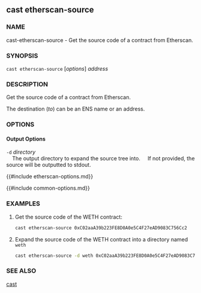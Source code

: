 ## cast etherscan-source

### NAME

cast-etherscan-source - Get the source code of a contract from Etherscan.

### SYNOPSIS

``cast etherscan-source`` [*options*] *address*

### DESCRIPTION

Get the source code of a contract from Etherscan.

The destination (*to*) can be an ENS name or an address.

### OPTIONS

#### Output Options

`-d` *directory*  
&nbsp;&nbsp;&nbsp;&nbsp;The output directory to expand the source tree into.
&nbsp;&nbsp;&nbsp;&nbsp;If not provided, the source will be outputted to stdout.

{{#include etherscan-options.md}}

{{#include common-options.md}}

### EXAMPLES

1. Get the source code of the WETH contract:
    ```sh
    cast etherscan-source 0xC02aaA39b223FE8D0A0e5C4F27eAD9083C756Cc2
    ```

2. Expand the source code of the WETH contract into a directory named `weth`
    ```sh
    cast etherscan-source -d weth 0xC02aaA39b223FE8D0A0e5C4F27eAD9083C756Cc2
    ```

### SEE ALSO

[cast](./cast.md)
